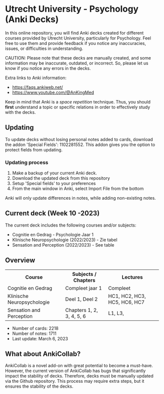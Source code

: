 
  

# Utrecht University - Psychology (Anki Decks)
In this online repository, you will find Anki decks created for different courses provided by Utrecht University, particularly for Psychology. Feel free to use them and provide feedback if you notice any inaccuracies, issues, or difficulties in understanding.

CAUTION:
Please note that these decks are manually created, and some information may be inaccurate, outdated, or incorrect. So, please let us know if you notice any errors in the decks.

Extra links to Anki information:
- https://faqs.ankiweb.net/
- https://www.youtube.com/@AnKingMed

Keep in mind that Anki is a _space repetition_ technique. Thus, you should **first** understand a topic or specific relations in order to effectively study with the decks.

<h2> Updating </h2>

<body>
To update decks without losing personal notes added to cards, download the addon 'Special Fields': 1102281552. This addon gives you the option to protect fields from updating.
</body>

<h3> Updating process </h3>
<body>
<ol>
<li>Make a backup of your current Anki deck.</li>
<li>Download the updated deck from this repository</li>
<li>Setup 'Special fields' to your preferences</li>
<li>From the main window in Anki, select Import File from the bottom</li>
</ol>

Anki will only update differences in notes, while adding non-existing notes.
</body>

<h2> Current deck (Week 10 -2023)</h2>
<body>
The current deck includes the following courses and/or subjects:
<ul>
<li>Cognitie en Gedrag - Psychologie Jaar 1</li>
<li>Klinische Neuropsychologie (2022/2023) - Zie tabel </li>
<li>Sensation and Perception (2022/2023) - See table </li>
</ul>
  <h2> Overview </h2>
    <table>
      <tr>
        <th>Course</th>
        <th>Subjects / Chapters</th>
        <th>Lectures</th>
      </tr>
      <tr>
        <td>Cognitie en Gedrag</td>
        <td> Compleet jaar 1 </td>
        <td> Compleet </td>
      </tr>
      <tr>
        <td>Klinische Neuropsychologie </td>
        <td>Deel 1, Deel 2</td>
        <td> HC1, HC2, HC3, HC5, HC6, HC7 </td>
      </tr>
      <tr>
        <td>Sensation and Perception</td>
        <td>Chapters 1, 2, 3, 4, 5, 6</td>
        <td> L1, L3, </td>
      </tr>
  </table>
     
<ul>
<li>Number of cards: 2218</li>
<li>Number of notes: 1711</li>
<li>Last update: March 6, 2023</li>
</ul>

<h2> What about AnkiCollab?</h2>
<body>
AnkiCollab is a novel add-on with great potential to become a must-have. However, the current version of AnkiCollab has bugs that significantly impact the stability of decks. Therefore, decks must be manually updated via the Github repository. This process may require extra steps, but it ensures the stability of the decks.
</body>
  </html>
    
